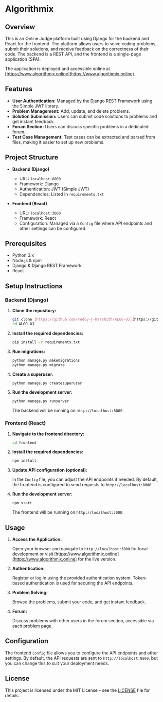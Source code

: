 # Algorithmix

## Overview

This is an Online Judge platform built using Django for the backend and React for the frontend. The platform allows users to solve coding problems, submit their solutions, and receive feedback on the correctness of their code. The backend is a REST API, and the frontend is a single-page application (SPA). 

The application is deployed and accessible online at [https://www.algorithmix.online](https://www.algorithmix.online).

## Features

- **User Authentication:** Managed by the Django REST Framework using the Simple JWT library.
- **Problem Management:** Add, update, and delete problems.
- **Solution Submission:** Users can submit code solutions to problems and get instant feedback.
- **Forum Section:** Users can discuss specific problems in a dedicated forum.
- **Test Case Management:** Test cases can be extracted and parsed from files, making it easier to set up new problems.

## Project Structure

- **Backend (Django)**
  - URL: `localhost:8000`
  - Framework: Django
  - Authentication: JWT (Simple JWT)
  - Dependencies: Listed in `requirements.txt`
  
- **Frontend (React)**
  - URL: `localhost:3000`
  - Framework: React
  - Configuration: Managed via a `Config` file where API endpoints and other settings can be configured.

## Prerequisites

- Python 3.x
- Node.js & npm
- Django & Django REST Framework
- React

## Setup Instructions

### Backend (Django)

1. **Clone the repository:**

    ```bash
    git clone [https://github.com/reddy-j-harshith/ALGO-OJ](https://github.com/reddy-j-harshith/ALGO-OJ)
    cd ALGO-OJ
    ```

2. **Install the required dependencies:**

    ```bash
    pip install -r requirements.txt
    ```

3. **Run migrations:**

    ```bash
    python manage.py makemigrations
    python manage.py migrate
    ```

4. **Create a superuser:**

    ```bash
    python manage.py createsuperuser
    ```

5. **Run the development server:**

    ```bash
    python manage.py runserver
    ```

    The backend will be running on `http://localhost:8000`.

### Frontend (React)

1. **Navigate to the frontend directory:**

    ```bash
    cd frontend
    ```

2. **Install the required dependencies:**

    ```bash
    npm install
    ```

3. **Update API configuration (optional):**

    In the `Config` file, you can adjust the API endpoints if needed. By default, the frontend is configured to send requests to `http://localhost:8000`.

4. **Run the development server:**

    ```bash
    npm start
    ```

    The frontend will be running on `http://localhost:3000`.

## Usage

1. **Access the Application:**

   Open your browser and navigate to `http://localhost:3000` for local development or visit [https://www.algorithmix.online](https://www.algorithmix.online) for the live version.

2. **Authentication:**

   Register or log in using the provided authentication system. Token-based authentication is used for securing the API endpoints.

3. **Problem Solving:**

   Browse the problems, submit your code, and get instant feedback.

4. **Forum:**

   Discuss problems with other users in the forum section, accessible via each problem page.

## Configuration

The frontend `Config` file allows you to configure the API endpoints and other settings. By default, the API requests are sent to `http://localhost:8000`, but you can change this to suit your deployment needs.

## License

This project is licensed under the MIT License - see the [LICENSE](LICENSE) file for details.
